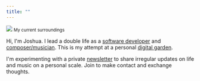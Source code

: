 ```yaml
---
title: ""
---
```


![](/images/marsh.jpeg)
<small>My current surroundings</small>

Hi, I'm Joshua. I lead a double life as a [software developer](https://github.com/joshuacerdenia) and [composer/musician](https://music.cerdenia.com). This is my  attempt at a personal [digital garden](https://www.technologyreview.com/2020/09/03/1007716/digital-gardens-let-you-cultivate-your-own-little-bit-of-the-internet/).

I'm experimenting with a private [newsletter](http://tinyletter.com/jcletters) to share irregular updates on life and music on a personal scale. Join to make contact and exchange thoughts.
